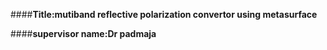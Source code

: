 ####**Title:mutiband reflective polarization convertor using metasurface** 

####**supervisor name:Dr padmaja**
